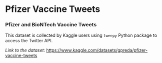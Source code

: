 # Pfizer Vaccine Tweets
### Pfizer and BioNTech Vaccine Tweets

This dataset is collected by Kaggle users using `tweepy` Python package to access the Twitter API.

*Link to the dataset:* https://www.kaggle.com/datasets/gpreda/pfizer-vaccine-tweets


